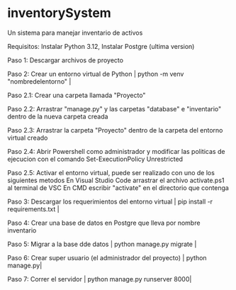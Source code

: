 # inventorySystem
Un sistema para manejar inventario de activos 

Requisitos: Instalar Python 3.12, Instalar Postgre (ultima version)

Paso 1: Descargar archivos de proyecto

Paso 2: Crear un entorno virtual de Python
	| python -m venv "nombredelentorno" |

Paso 2.1: Crear una carpeta llamada "Proyecto"

Paso 2.2: Arrastrar "manage.py" y las carpetas "database" e "inventario" dentro de la nueva carpeta creada

Paso 2.3: Arrastrar la carpeta "Proyecto" dentro de la carpeta del entorno virtual creado

Paso 2.4: Abrir Powershell como administrador y modificar las politicas de ejecucion con el comando	
	Set-ExecutionPolicy Unrestricted

Paso 2.5: Activar el entorno virtual, puede ser realizado con uno de los siguientes metodos
	En Visual Studio Code arrastrar el archivo activate.ps1 al terminal de VSC
	En CMD escribir "activate" en el directorio que contenga 

Paso 3: Descargar los requerimientos del entorno virtual
	|  pip install -r requirements.txt |

Paso 4: Crear una base de datos en Postgre que lleva por nombre inventario 

Paso 5: Migrar a la base dde datos
	| python manage.py migrate |

Paso 6: Crear super usuario (el administrador del proyecto)
	| python manage.py|

Paso 7: Correr el servidor
	| python manage.py runserver 8000|
